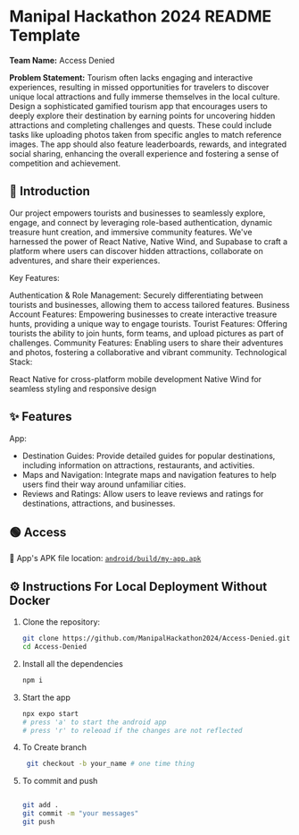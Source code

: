 # Manipal Hackathon 2024 README Template

**Team Name:** Access Denied

**Problem Statement:** Tourism often lacks engaging and interactive experiences, resulting in missed opportunities for travelers to discover unique local attractions and fully immerse themselves in the local culture. Design a sophisticated gamified tourism app that encourages users to deeply explore their destination by earning points for uncovering hidden attractions and completing challenges and quests. These could include tasks like uploading photos taken from specific angles to match reference images. The app should also feature leaderboards, rewards, and integrated social sharing, enhancing the overall experience and fostering a sense of competition and achievement.

## 📜 Introduction

Our project empowers tourists and businesses to seamlessly explore, engage, and connect by leveraging role-based authentication, dynamic treasure hunt creation, and immersive community features. We've harnessed the power of React Native, Native Wind, and Supabase to craft a platform where users can discover hidden attractions, collaborate on adventures, and share their experiences.

Key Features:

Authentication & Role Management: Securely differentiating between tourists and businesses, allowing them to access tailored features.
Business Account Features: Empowering businesses to create interactive treasure hunts, providing a unique way to engage tourists.
Tourist Features: Offering tourists the ability to join hunts, form teams, and upload pictures as part of challenges.
Community Features: Enabling users to share their adventures and photos, fostering a collaborative and vibrant community.
Technological Stack:

React Native for cross-platform mobile development
Native Wind for seamless styling and responsive design

## ✨ Features

App:

-   Destination Guides: Provide detailed guides for popular destinations, including information on attractions, restaurants, and activities.
-   Maps and Navigation: Integrate maps and navigation features to help users find their way around unfamiliar cities.
-   Reviews and Ratings: Allow users to leave reviews and ratings for destinations, attractions, and businesses.


## 🟢 Access

📱 App's APK file location: [`android/build/my-app.apk`](android/build/my-app.apk)

## ⚙️ Instructions For Local Deployment Without Docker

1. Clone the repository:

    ```bash
    git clone https://github.com/ManipalHackathon2024/Access-Denied.git
    cd Access-Denied
    ```

2. Install all the dependencies

    ```bash
    npm i
    ```

3. Start the app

    ```bash
    npx expo start
    # press 'a' to start the android app
    # press 'r' to releoad if the changes are not reflected
    ```
4. To Create branch
   ```bash
    git checkout -b your_name # one time thing
    ```
5. To commit and push
    ```bash
    
    git add .
    git commit -m "your messages"
    git push
```
